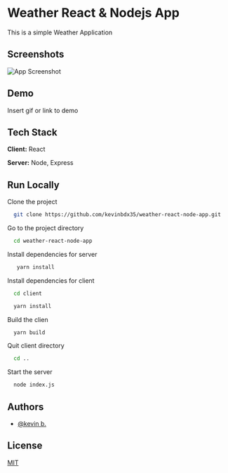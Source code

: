 
# Weather React & Nodejs App

This is a simple Weather Application


## Screenshots

![App Screenshot](https://github.com/kevinbdx35/weather-react-node-app/blob/main/screen-capture.png?raw=true)


## Demo

Insert gif or link to demo


## Tech Stack

**Client:** React

**Server:** Node, Express


## Run Locally

Clone the project

```bash
  git clone https://github.com/kevinbdx35/weather-react-node-app.git
```

Go to the project directory

```bash
  cd weather-react-node-app
```
Install dependencies for server

```bash
   yarn install
```

Install dependencies for client

```bash
  cd client
```

```bash
  yarn install
```
Build the clien

```bash
  yarn build
```

Quit client directory

```bash
  cd ..
```

Start the server

```bash
  node index.js
```


## Authors

- [@kevin b.](https://github.com/kevinbdx35)


## License

[MIT](https://choosealicense.com/licenses/mit/)


